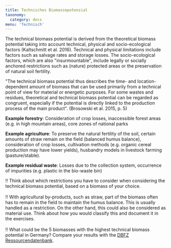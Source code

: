 ```yaml
---
title: Technisches Biomassepotenzial
taxonomy: 
  category: docs
menu: 'Technisch'
---
```


The technical biomass potential is derived from the theoretical biomass potential taking into account technical, physical and socio-ecological factors (Kaltschmitt et al. 2016). Technical and physical limitations include factors such as salvage rates and storage losses. The socio-ecological factors, which are also "insurmountable", include legally or socially anchored restrictions such as (nature) protected areas or the preservation of natural soil fertility. 

"The technical biomass potential thus describes the time- and location-dependent amount of biomass that can be used primarily from a technical point of view for material or energetic purposes. For some wastes and residues, theoretical and technical biomass potential can be regarded as congruent, especially if the potential is directly linked to the production process of the main product". (Brosowski et al. 2015, p. 5) 

**Example forestry**: Consideration of crop losses, inaccessible forest areas (e.g. in high mountain areas), core zones of national parks

**Example agriculture**: To preserve the natural fertility of the soil, certain amounts of straw remain on the field (balanced humus balance), consideration of crop losses, cultivation methods (e.g. organic cereal production may have lower yields), husbandry models in livestock farming (pasture/stable).

**Example residual waste**: Losses due to the collection system, occurrence of impurities (e.g. plastic in the bio-waste bin)

!! Think about which restrictions you have to consider when considering the technical biomass potential, based on a biomass of your choice. <br> <br>
!! With agricultural by-products, such as straw, part of the biomass often has to remain in the field to maintain the humus balance. This is usually handled as a restriction. On the other hand, this could also be considered as material use. Think about how you would classify this and document it in the exercises. <br> <br>
!! What could be the 5 biomasses with the highest technical biomass potential in Germany? Compare your results with the [DBFZ Ressourcendatenbank](http://webapp.dbfz.de/resources). 
